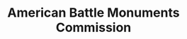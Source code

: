 ---
# This topic lives at
# https://digital.gov/topics/american-battle-monuments-commission

# Topic Title
title: "American Battle Monuments Commission"

# description — keep it short and clear
summary: ""

# Weight
weight: 1

# For more information on managing topics,
# see https://github.com/GSA/digitalgov.gov/wiki/topics
---